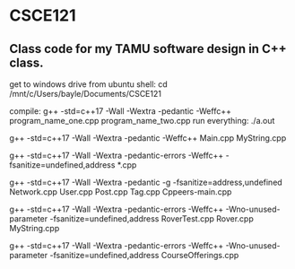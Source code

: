 # CSCE121

## Class code for my TAMU software design in C++ class.


get to windows drive from ubuntu shell: cd /mnt/c/Users/bayle/Documents/CSCE121

compile: g++ -std=c++17 -Wall -Wextra -pedantic -Weffc++ program_name_one.cpp program_name_two.cpp
run everything: ./a.out


g++ -std=c++17 -Wall -Wextra -pedantic -Weffc++ Main.cpp MyString.cpp

g++ -std=c++17 -Wall -Wextra -pedantic-errors -Weffc++ -fsanitize=undefined,address *.cpp



g++ -std=c++17 -Wall -Wextra -pedantic -g -fsanitize=address,undefined Network.cpp User.cpp Post.cpp Tag.cpp Cppeers-main.cpp



g++ -std=c++17 -Wall -Wextra -pedantic-errors -Weffc++ -Wno-unused-parameter -fsanitize=undefined,address RoverTest.cpp Rover.cpp MyString.cpp

g++ -std=c++17 -Wall -Wextra -pedantic-errors -Weffc++ -Wno-unused-parameter -fsanitize=undefined,address CourseOfferings.cpp
